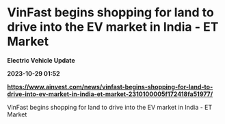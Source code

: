 # VinFast begins shopping for land to drive into the EV market in India - ET Market
**Electric Vehicle Update**

**2023-10-29 01:52**

**https://www.ainvest.com/news/vinfast-begins-shopping-for-land-to-drive-into-ev-market-in-india-et-market-2310100005f172418fa51977/**

VinFast begins shopping for land to drive into the EV market in India - ET Market
